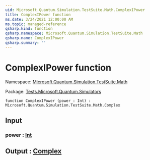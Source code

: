 ```yaml
---
uid: Microsoft.Quantum.Simulation.TestSuite.Math.ComplexIPower
title: ComplexIPower function
ms.date: 3/24/2021 12:00:00 AM
ms.topic: managed-reference
qsharp.kind: function
qsharp.namespace: Microsoft.Quantum.Simulation.TestSuite.Math
qsharp.name: ComplexIPower
qsharp.summary: ''
---
```


# ComplexIPower function

Namespace: [Microsoft.Quantum.Simulation.TestSuite.Math](xref:Microsoft.Quantum.Simulation.TestSuite.Math)

Package: [Tests.Microsoft.Quantum.Simulators](https://nuget.org/packages/Tests.Microsoft.Quantum.Simulators)




```qsharp
function ComplexIPower (power : Int) : Microsoft.Quantum.Simulation.TestSuite.Math.Complex
```


## Input

### power : [Int](xref:microsoft.quantum.lang-ref.int)





## Output : [Complex](xref:Microsoft.Quantum.Simulation.TestSuite.Math.Complex)


